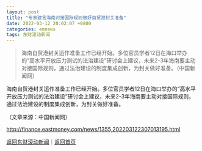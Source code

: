 ```yaml
---
layout: post
title: "专家建言海南对接国际规则做好自贸港封关准备"
date: 2022-03-12 20:02:07 +0800
categories: emnews
tags: 东财滚动新闻
---
```

> 海南自贸港封关运作准备工作已经开始。多位官员学者12日在海口举办的“高水平开放压力测试的法治建设”研讨会上建议，未来2-3年海南要主动对接国际规则，通过法治建设的制度集成创新，为封关做好准备。（中国新闻网）

<p>海南自贸港封关运作准备工作已经开始。多位官员学者12日在海口举办的“高水平开放压力测试的法治建设”研讨会上建议，未来2-3年海南要主动对接国际规则，通过法治建设的制度集成创新，为封关做好准备。</p><p class="em_media">（文章来源：中国新闻网）</p>

<http://finance.eastmoney.com/news/1355,202203122307013195.html>

[返回东财滚动新闻](//finews.withounder.com/emnews/)｜[返回首页](//finews.withounder.com/)